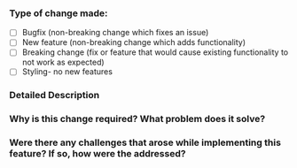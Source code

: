  ### Type of change made:
- [ ] Bugfix (non-breaking change which fixes an issue)
- [ ] New feature (non-breaking change which adds functionality)
- [ ] Breaking change (fix or feature that would cause existing functionality to not work as expected)
- [ ] Styling- no new features
### Detailed Description
### Why is this change required? What problem does it solve?
### Were there any challenges that arose while implementing this feature? If so, how were the addressed?
